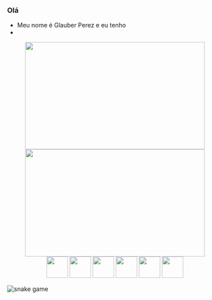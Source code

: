 ### Olá

- Meu nome é Glauber Perez e eu tenho 
- 

<div align="center">
<img height="250px" width="420px" src="https://github-readme-stats.vercel.app/api?username=glauberperez&theme=chartreuse-dark&count_private=1&include_all_commits=1&hide_border=1&show_icons=true">
<img height="250px" width="420px" src="https://github-readme-stats.vercel.app/api/top-langs/?username=glauberperez&layout=compact&hide_border=1&theme=chartreuse-dark">
</div>

<div align="center">
  <img height="50px" width="50px" src="https://cdn.jsdelivr.net/gh/devicons/devicon/icons/javascript/javascript-original.svg"/>
  <img height="50px" width="50px" src="https://cdn.jsdelivr.net/gh/devicons/devicon/icons/css3/css3-original.svg" />
  <img height="50px" width="50px" src="https://cdn.jsdelivr.net/gh/devicons/devicon/icons/html5/html5-original.svg" />
  <img height="50px" width="50px" src="https://cdn.jsdelivr.net/gh/devicons/devicon/icons/java/java-original.svg" />
  <img height="50px" width="50px" src="https://cdn.jsdelivr.net/gh/devicons/devicon/icons/python/python-original.svg"/>
  <img height="50px" width="50px" src="https://cdn.jsdelivr.net/gh/devicons/devicon/icons/debian/debian-plain.svg" />

</div>


![snake game](https://raw.githubusercontent.com/glauberperez/glauberperez/output/github-contribution-grid-snake.svg)
